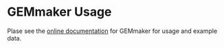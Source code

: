 # GEMmaker Usage
Plase see the [online documentation](https://gemmaker.readthedocs.io/) for GEMmaker for usage and example data.
